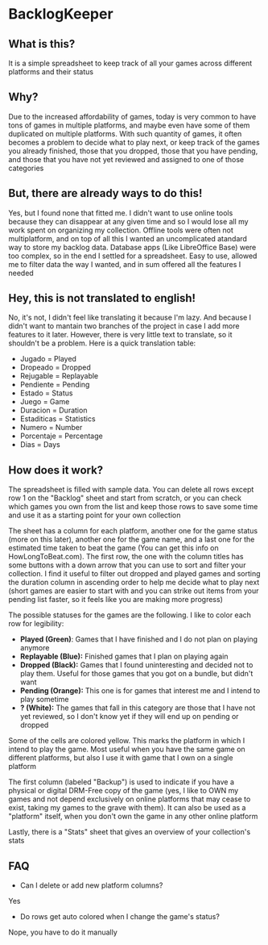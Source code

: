 # BacklogKeeper #

## What is this? ##
It is a simple spreadsheet to keep track of all your games across different platforms and their status

## Why? ##
Due to the increased affordability of games, today is very common to have tons of games in multiple platforms, and maybe even have some of them duplicated on multiple platforms. With such quantity of games, it often becomes a problem to decide what to play next, or keep track of the games you already finished, those that you dropped, those that you have pending, and those that you have not yet reviewed and assigned to one of those categories

## But, there are already ways to do this! ##
Yes, but I found none that fitted me. I didn't want to use online tools because they can disappear at any given time and so I would lose all my work spent on organizing my collection. Offline tools were often not multiplatform, and on top of all this I wanted an uncomplicated atandard way to store my backlog data. Database apps (Like LibreOffice Base) were too complex, so in the end I settled for a spreadsheet. Easy to use, allowed me to filter data the way I wanted, and in sum offered all the features I needed

## Hey, this is not translated to english! ##
No, it's not, I didn't feel like translating it because I'm lazy. And because I didn't want to mantain two branches of the project in case I add more features to it later. However, there is very little text to translate, so it shouldn't be a problem. Here is a quick translation table:

* Jugado = Played
* Dropeado = Dropped
* Rejugable = Replayable
* Pendiente = Pending
* Estado = Status
* Juego = Game
* Duracion = Duration
* Estaditicas = Statistics
* Numero = Number
* Porcentaje = Percentage
* Dias = Days

## How does it work? ##
The spreadsheet is filled with sample data. You can delete all rows except row 1 on the "Backlog" sheet and start from scratch, or you can check which games you own from the list and keep those rows to save some time and use it as a starting point for your own collection

The sheet has a column for each platform, another one for the game status (more on this later), another one for the game name, and a last one for the estimated time taken to beat the game (You can get this info on HowLongToBeat.com). The first row, the one with the column titles has some buttons with a down arrow that you can use to sort and filter your collection. I find it useful to filter out dropped and played games and sorting the duration column in ascending order to help me decide what to play next (short games are easier to start with and you can strike out items from your pending list faster, so it feels like you are making more progress)

The possible statuses for the games are the following. I like to color each row for legibility:
* **Played (Green)**: Games that I have finished and I do not plan on playing anymore
* **Replayable (Blue):** Finished games that I plan on playing again
* **Dropped (Black):** Games that I found uninteresting and decided not to play them. Useful for those games that you got on a bundle, but didn't want
* **Pending (Orange):** This one is for games that interest me and I intend to play sometime
* **? (White):** The games that fall in this category are those that I have not yet reviewed, so I don't know yet if they will end up on pending or dropped

Some of the cells are colored yellow. This marks the platform in which I intend to play the game. Most useful when you have the same game on different platforms, but also I use it with game that I own on a single platform 

The first column (labeled "Backup") is used to indicate if you have a physical or digital DRM-Free copy of the game (yes, I like to OWN my games and not depend exclusively on online platforms that may cease to exist, taking my games to the grave with them). It can also be used as a "platform" itself, when you don't own the game in any other online platform

Lastly, there is a "Stats" sheet that gives an overview of your collection's stats

## FAQ ##
* Can I delete or add new platform columns?

Yes

* Do rows get auto colored when I change the game's status?

Nope, you have to do it manually
